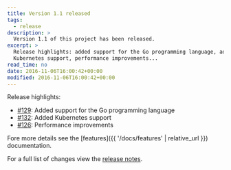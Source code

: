 ```yaml
---
title: Version 1.1 released
tags:
  - release
description: >
  Version 1.1 of this project has been released.
excerpt: >
  Release highlights: added support for the Go programming language, added
  Kubernetes support, performance improvements...
read_time: no
date: 2016-11-06T16:00:42+00:00
modified: 2016-11-06T16:00:42+00:00
---
```


Release highlights:

* [#129](https://github.com/gantsign/development-environment/issues/129):
  Added support for the Go programming language
* [#132](https://github.com/gantsign/development-environment/issues/129):
  Added Kubernetes support
* [#126](https://github.com/gantsign/development-environment/pull/126):
  Performance improvements

Fore more details see the [features]({{ '/docs/features' | relative_url }})
documentation.

For a full list of changes view the
[release notes](https://github.com/gantsign/development-environment/releases/tag/1.1.0).
